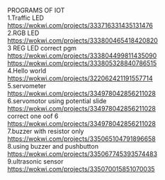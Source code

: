 PROGRAMS OF IOT<br>
1.Traffic LED<br>
https://wokwi.com/projects/333716331435131476<br>
2.RGB LED<br>
https://wokwi.com/projects/333800465418420820<br>
3 REG LED correct pgm<br>
https://wokwi.com/projects/333804499811435090<br>
https://wokwi.com/projects/333805328840786515<br>
4.Hello world<br>
https://wokwi.com/projects/322062421191557714<br>
5.servometer<br>
https://wokwi.com/projects/334978042856211028<br>
6.servomotor using potential slide<br>
https://wokwi.com/projects/334978042856211028<br>
correct one oof 6 <br>
https://wokwi.com/projects/334978042856211028<br>
7.buzzer with resistor only<br>
https://wokwi.com/projects/335065104791896658<br>
8.using buzzer and pushbutton<br>
https://wokwi.com/projects/335067745393574483<br>
9.ultrasonic sensor<br>
https://wokwi.com/projects/335070015851070035<br>


